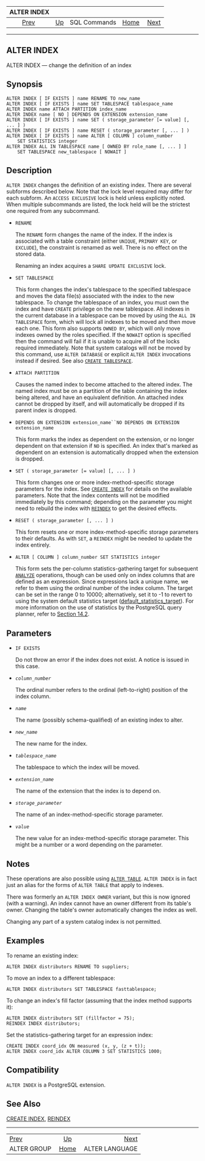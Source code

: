 <!--?xml version="1.0" encoding="UTF-8" standalone="no"?-->

|                 ALTER INDEX                |                                        |              |                                                       |                                                  |
| :----------------------------------------: | :------------------------------------- | :----------: | ----------------------------------------------------: | -----------------------------------------------: |
| [Prev](sql-altergroup.html "ALTER GROUP")  | [Up](sql-commands.html "SQL Commands") | SQL Commands | [Home](index.html "PostgreSQL 17devel Documentation") |  [Next](sql-alterlanguage.html "ALTER LANGUAGE") |

***

## ALTER INDEX

ALTER INDEX — change the definition of an index

## Synopsis

    ALTER INDEX [ IF EXISTS ] name RENAME TO new_name
    ALTER INDEX [ IF EXISTS ] name SET TABLESPACE tablespace_name
    ALTER INDEX name ATTACH PARTITION index_name
    ALTER INDEX name [ NO ] DEPENDS ON EXTENSION extension_name
    ALTER INDEX [ IF EXISTS ] name SET ( storage_parameter [= value] [, ... ] )
    ALTER INDEX [ IF EXISTS ] name RESET ( storage_parameter [, ... ] )
    ALTER INDEX [ IF EXISTS ] name ALTER [ COLUMN ] column_number
        SET STATISTICS integer
    ALTER INDEX ALL IN TABLESPACE name [ OWNED BY role_name [, ... ] ]
        SET TABLESPACE new_tablespace [ NOWAIT ]

## Description

`ALTER INDEX` changes the definition of an existing index. There are several subforms described below. Note that the lock level required may differ for each subform. An `ACCESS EXCLUSIVE` lock is held unless explicitly noted. When multiple subcommands are listed, the lock held will be the strictest one required from any subcommand.

* `RENAME`

    The `RENAME` form changes the name of the index. If the index is associated with a table constraint (either `UNIQUE`, `PRIMARY KEY`, or `EXCLUDE`), the constraint is renamed as well. There is no effect on the stored data.

    Renaming an index acquires a `SHARE UPDATE EXCLUSIVE` lock.

* `SET TABLESPACE`

    This form changes the index's tablespace to the specified tablespace and moves the data file(s) associated with the index to the new tablespace. To change the tablespace of an index, you must own the index and have `CREATE` privilege on the new tablespace. All indexes in the current database in a tablespace can be moved by using the `ALL IN TABLESPACE` form, which will lock all indexes to be moved and then move each one. This form also supports `OWNED BY`, which will only move indexes owned by the roles specified. If the `NOWAIT` option is specified then the command will fail if it is unable to acquire all of the locks required immediately. Note that system catalogs will not be moved by this command, use `ALTER DATABASE` or explicit `ALTER INDEX` invocations instead if desired. See also [`CREATE TABLESPACE`](sql-createtablespace.html "CREATE TABLESPACE").

* `ATTACH PARTITION`

    Causes the named index to become attached to the altered index. The named index must be on a partition of the table containing the index being altered, and have an equivalent definition. An attached index cannot be dropped by itself, and will automatically be dropped if its parent index is dropped.

* `DEPENDS ON EXTENSION extension_name``NO DEPENDS ON EXTENSION extension_name`

    This form marks the index as dependent on the extension, or no longer dependent on that extension if `NO` is specified. An index that's marked as dependent on an extension is automatically dropped when the extension is dropped.

* `SET ( storage_parameter [= value] [, ... ] )`

    This form changes one or more index-method-specific storage parameters for the index. See [`CREATE INDEX`](sql-createindex.html "CREATE INDEX") for details on the available parameters. Note that the index contents will not be modified immediately by this command; depending on the parameter you might need to rebuild the index with [`REINDEX`](sql-reindex.html "REINDEX") to get the desired effects.

* `RESET ( storage_parameter [, ... ] )`

    This form resets one or more index-method-specific storage parameters to their defaults. As with `SET`, a `REINDEX` might be needed to update the index entirely.

* `ALTER [ COLUMN ] column_number SET STATISTICS integer`

    This form sets the per-column statistics-gathering target for subsequent [`ANALYZE`](sql-analyze.html "ANALYZE") operations, though can be used only on index columns that are defined as an expression. Since expressions lack a unique name, we refer to them using the ordinal number of the index column. The target can be set in the range 0 to 10000; alternatively, set it to -1 to revert to using the system default statistics target ([default\_statistics\_target](runtime-config-query.html#GUC-DEFAULT-STATISTICS-TARGET)). For more information on the use of statistics by the PostgreSQL query planner, refer to [Section 14.2](planner-stats.html "14.2. Statistics Used by the Planner").

## Parameters

* `IF EXISTS`

    Do not throw an error if the index does not exist. A notice is issued in this case.

* *`column_number`*

    The ordinal number refers to the ordinal (left-to-right) position of the index column.

* *`name`*

    The name (possibly schema-qualified) of an existing index to alter.

* *`new_name`*

    The new name for the index.

* *`tablespace_name`*

    The tablespace to which the index will be moved.

* *`extension_name`*

    The name of the extension that the index is to depend on.

* *`storage_parameter`*

    The name of an index-method-specific storage parameter.

* *`value`*

    The new value for an index-method-specific storage parameter. This might be a number or a word depending on the parameter.

## Notes

These operations are also possible using [`ALTER TABLE`](sql-altertable.html "ALTER TABLE"). `ALTER INDEX` is in fact just an alias for the forms of `ALTER TABLE` that apply to indexes.

There was formerly an `ALTER INDEX OWNER` variant, but this is now ignored (with a warning). An index cannot have an owner different from its table's owner. Changing the table's owner automatically changes the index as well.

Changing any part of a system catalog index is not permitted.

## Examples

To rename an existing index:

    ALTER INDEX distributors RENAME TO suppliers;

To move an index to a different tablespace:

    ALTER INDEX distributors SET TABLESPACE fasttablespace;

To change an index's fill factor (assuming that the index method supports it):

    ALTER INDEX distributors SET (fillfactor = 75);
    REINDEX INDEX distributors;

Set the statistics-gathering target for an expression index:

    CREATE INDEX coord_idx ON measured (x, y, (z + t));
    ALTER INDEX coord_idx ALTER COLUMN 3 SET STATISTICS 1000;

## Compatibility

`ALTER INDEX` is a PostgreSQL extension.

## See Also

[CREATE INDEX](sql-createindex.html "CREATE INDEX"), [REINDEX](sql-reindex.html "REINDEX")

***

|                                            |                                                       |                                                  |
| :----------------------------------------- | :---------------------------------------------------: | -----------------------------------------------: |
| [Prev](sql-altergroup.html "ALTER GROUP")  |         [Up](sql-commands.html "SQL Commands")        |  [Next](sql-alterlanguage.html "ALTER LANGUAGE") |
| ALTER GROUP                                | [Home](index.html "PostgreSQL 17devel Documentation") |                                   ALTER LANGUAGE |
